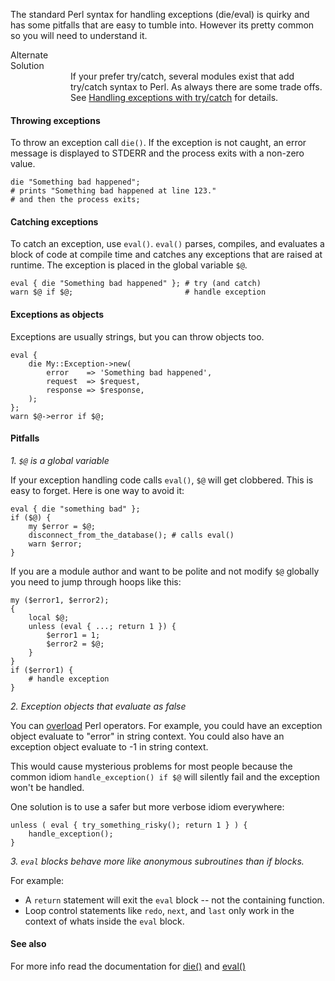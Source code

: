 
The standard Perl syntax for handling exceptions (die/eval) is quirky and has
some pitfalls that are easy to tumble into.  However its pretty common so 
you will need to understand it.

<div class="tip">
    <div class="tip-title">Alternate<br>Solution</div>
    <div class="tip-content" style="margin-left:6rem">
        If your prefer try/catch, several modules exist that add try/catch syntax to Perl. 
        As always there are some trade offs.  See <a
href="/essentials/try-catch/"> Handling
exceptions with try/catch</a> for details.
    </div>
</div>

#### Throwing exceptions

To throw an exception call `die()`.  If the exception is not caught, an error
message is displayed to STDERR and the process exits with a non-zero value.

    die "Something bad happened";
    # prints "Something bad happened at line 123." 
    # and then the process exits;

#### Catching exceptions

To catch an exception, use `eval()`.  `eval()` parses, compiles, and evaluates
a block of code at compile time and catches any exceptions that are raised at
runtime.  The exception is placed in the global variable `$@`.  

    eval { die "Something bad happened" }; # try (and catch)
    warn $@ if $@;                         # handle exception

#### Exceptions as objects

Exceptions are usually strings, but you can throw objects too.

    eval {
        die My::Exception->new(
            error    => 'Something bad happened',
            request  => $request,
            response => $response,
        );
    };
    warn $@->error if $@;

#### Pitfalls

*1. `$@` is a global variable*

If your exception handling code calls `eval()`, `$@` will get clobbered.  This
is easy to forget.  Here is one way to avoid it:

    eval { die "something bad" };
    if ($@) {
        my $error = $@;
        disconnect_from_the_database(); # calls eval()
        warn $error;
    }

If you are a module author and want to be polite and not modify `$@` globally
you need to jump through hoops like this:
    
    my ($error1, $error2);
    {
        local $@;
        unless (eval { ...; return 1 }) {
            $error1 = 1;
            $error2 = $@;
        }
    }
    if ($error1) {
        # handle exception
    }

*2. Exception objects that evaluate as false*

You can [overload](https://metacpan.org/pod/overload) Perl operators.  For
example, you could have an exception object evaluate to "error" in string
context.  You could also have an exception object evaluate to -1 in string
context.

This would cause mysterious problems for most people because the common
idiom `handle_exception() if $@` will silently fail and the exception won't be
handled.  

One solution is to use a safer but more verbose idiom everywhere:

    unless ( eval { try_something_risky(); return 1 } ) {
        handle_exception();
    }

*3. `eval` blocks behave more like anonymous subroutines than if blocks.*

For example:

- A `return` statement will exit the `eval` block -- not the containing function.
- Loop control statements like `redo`, `next`, and `last` only work in the context of whats inside the `eval` block.


#### See also
For more info read the documentation for 
[die()](http://perldoc.perl.org/functions/die.html) and
[eval()](http://perldoc.perl.org/functions/eval.html)
    

